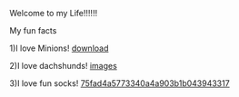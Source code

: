 Welcome to my Life!!!!!!

My fun facts

1)I love Minions!
[download](https://user-images.githubusercontent.com/105660327/236891341-02088964-5f87-49b3-a8ea-159ecbbe81e9.jpg)





2)I love dachshunds!
[images](https://user-images.githubusercontent.com/105660327/236891811-bbb6ce15-f282-4f77-997e-d6f900f70fae.jpg)





3)I love fun socks!
[75fad4a5773340a4a903b1b043943317](https://user-images.githubusercontent.com/105660327/236892232-8a6544bf-26a8-46aa-8ed1-8bef26ac6774.jpg)

